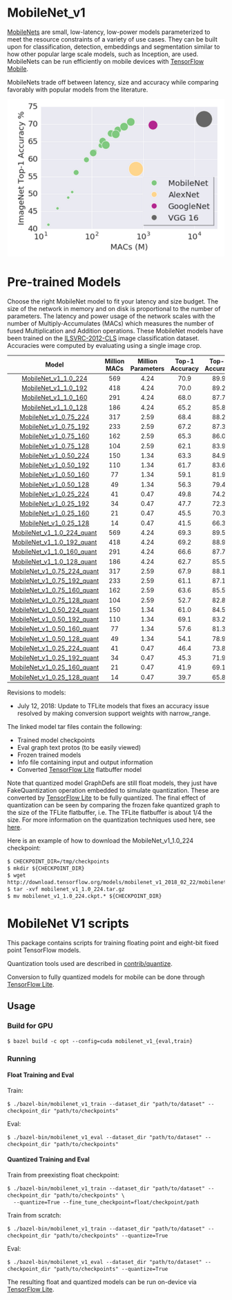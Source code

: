 # MobileNet_v1

[MobileNets](https://arxiv.org/abs/1704.04861) are small, low-latency, low-power models parameterized to meet the resource constraints of a variety of use cases. They can be built upon for classification, detection, embeddings and segmentation similar to how other popular large scale models, such as Inception, are used. MobileNets can be run efficiently on mobile devices with [TensorFlow Mobile](https://www.tensorflow.org/mobile/).

MobileNets trade off between latency, size and accuracy while comparing favorably with popular models from the literature.

![alt text](mobilenet_v1.png "MobileNet Graph")

# Pre-trained Models

Choose the right MobileNet model to fit your latency and size budget. The size of the network in memory and on disk is proportional to the number of parameters. The latency and power usage of the network scales with the number of Multiply-Accumulates (MACs) which measures the number of fused Multiplication and Addition operations. These MobileNet models have been trained on the
[ILSVRC-2012-CLS](http://www.image-net.org/challenges/LSVRC/2012/)
image classification dataset. Accuracies were computed by evaluating using a single image crop.

Model  | Million MACs | Million Parameters | Top-1 Accuracy| Top-5 Accuracy |
:----:|:------------:|:----------:|:-------:|:-------:|
[MobileNet_v1_1.0_224](http://download.tensorflow.org/models/mobilenet_v1_2018_02_22/mobilenet_v1_1.0_224.tgz)|569|4.24|70.9|89.9|
[MobileNet_v1_1.0_192](http://download.tensorflow.org/models/mobilenet_v1_2018_02_22/mobilenet_v1_1.0_192.tgz)|418|4.24|70.0|89.2|
[MobileNet_v1_1.0_160](http://download.tensorflow.org/models/mobilenet_v1_2018_02_22/mobilenet_v1_1.0_160.tgz)|291|4.24|68.0|87.7|
[MobileNet_v1_1.0_128](http://download.tensorflow.org/models/mobilenet_v1_2018_02_22/mobilenet_v1_1.0_128.tgz)|186|4.24|65.2|85.8|
[MobileNet_v1_0.75_224](http://download.tensorflow.org/models/mobilenet_v1_2018_02_22/mobilenet_v1_0.75_224.tgz)|317|2.59|68.4|88.2|
[MobileNet_v1_0.75_192](http://download.tensorflow.org/models/mobilenet_v1_2018_02_22/mobilenet_v1_0.75_192.tgz)|233|2.59|67.2|87.3|
[MobileNet_v1_0.75_160](http://download.tensorflow.org/models/mobilenet_v1_2018_02_22/mobilenet_v1_0.75_160.tgz)|162|2.59|65.3|86.0|
[MobileNet_v1_0.75_128](http://download.tensorflow.org/models/mobilenet_v1_2018_02_22/mobilenet_v1_0.75_128.tgz)|104|2.59|62.1|83.9|
[MobileNet_v1_0.50_224](http://download.tensorflow.org/models/mobilenet_v1_2018_02_22/mobilenet_v1_0.5_224.tgz)|150|1.34|63.3|84.9|
[MobileNet_v1_0.50_192](http://download.tensorflow.org/models/mobilenet_v1_2018_02_22/mobilenet_v1_0.5_192.tgz)|110|1.34|61.7|83.6|
[MobileNet_v1_0.50_160](http://download.tensorflow.org/models/mobilenet_v1_2018_02_22/mobilenet_v1_0.5_160.tgz)|77|1.34|59.1|81.9|
[MobileNet_v1_0.50_128](http://download.tensorflow.org/models/mobilenet_v1_2018_02_22/mobilenet_v1_0.5_128.tgz)|49|1.34|56.3|79.4|
[MobileNet_v1_0.25_224](http://download.tensorflow.org/models/mobilenet_v1_2018_02_22/mobilenet_v1_0.25_224.tgz)|41|0.47|49.8|74.2|
[MobileNet_v1_0.25_192](http://download.tensorflow.org/models/mobilenet_v1_2018_02_22/mobilenet_v1_0.25_192.tgz)|34|0.47|47.7|72.3|
[MobileNet_v1_0.25_160](http://download.tensorflow.org/models/mobilenet_v1_2018_02_22/mobilenet_v1_0.25_160.tgz)|21|0.47|45.5|70.3|
[MobileNet_v1_0.25_128](http://download.tensorflow.org/models/mobilenet_v1_2018_02_22/mobilenet_v1_0.25_128.tgz)|14|0.47|41.5|66.3|
[MobileNet_v1_1.0_224_quant](http://download.tensorflow.org/models/mobilenet_v1_2018_07_12/mobilenet_v1_1.0_224_quant.tgz)|569|4.24|69.3|89.5|
[MobileNet_v1_1.0_192_quant](http://download.tensorflow.org/models/mobilenet_v1_2018_07_12/mobilenet_v1_1.0_192_quant.tgz)|418|4.24|69.2|88.9|
[MobileNet_v1_1.0_160_quant](http://download.tensorflow.org/models/mobilenet_v1_2018_07_12/mobilenet_v1_1.0_160_quant.tgz)|291|4.24|66.6|87.7|
[MobileNet_v1_1.0_128_quant](http://download.tensorflow.org/models/mobilenet_v1_2018_07_12/mobilenet_v1_1.0_128_quant.tgz)|186|4.24|62.7|85.5|
[MobileNet_v1_0.75_224_quant](http://download.tensorflow.org/models/mobilenet_v1_2018_07_12/mobilenet_v1_0.75_224_quant.tgz)|317|2.59|67.9|88.1|
[MobileNet_v1_0.75_192_quant](http://download.tensorflow.org/models/mobilenet_v1_2018_07_12/mobilenet_v1_0.75_192_quant.tgz)|233|2.59|61.1|87.1|
[MobileNet_v1_0.75_160_quant](http://download.tensorflow.org/models/mobilenet_v1_2018_07_12/mobilenet_v1_0.75_160_quant.tgz)|162|2.59|63.6|85.5|
[MobileNet_v1_0.75_128_quant](http://download.tensorflow.org/models/mobilenet_v1_2018_07_12/mobilenet_v1_0.75_128_quant.tgz)|104|2.59|52.7|82.8|
[MobileNet_v1_0.50_224_quant](http://download.tensorflow.org/models/mobilenet_v1_2018_07_12/mobilenet_v1_0.5_224_quant.tgz)|150|1.34|61.0|84.5|
[MobileNet_v1_0.50_192_quant](http://download.tensorflow.org/models/mobilenet_v1_2018_07_12/mobilenet_v1_0.5_192_quant.tgz)|110|1.34|69.1|83.2|
[MobileNet_v1_0.50_160_quant](http://download.tensorflow.org/models/mobilenet_v1_2018_07_12/mobilenet_v1_0.5_160_quant.tgz)|77|1.34|57.6|81.3|
[MobileNet_v1_0.50_128_quant](http://download.tensorflow.org/models/mobilenet_v1_2018_07_12/mobilenet_v1_0.5_128_quant.tgz)|49|1.34|54.1|78.9|
[MobileNet_v1_0.25_224_quant](http://download.tensorflow.org/models/mobilenet_v1_2018_07_12/mobilenet_v1_0.25_224_quant.tgz)|41|0.47|46.4|73.8|
[MobileNet_v1_0.25_192_quant](http://download.tensorflow.org/models/mobilenet_v1_2018_07_12/mobilenet_v1_0.25_192_quant.tgz)|34|0.47|45.3|71.9|
[MobileNet_v1_0.25_160_quant](http://download.tensorflow.org/models/mobilenet_v1_2018_07_12/mobilenet_v1_0.25_160_quant.tgz)|21|0.47|41.9|69.1|
[MobileNet_v1_0.25_128_quant](http://download.tensorflow.org/models/mobilenet_v1_2018_07_12/mobilenet_v1_0.25_128_quant.tgz)|14|0.47|39.7|65.8|

Revisions to models:
* July 12, 2018: Update to TFLite models that fixes an accuracy issue resolved by making conversion support weights with narrow_range.

The linked model tar files contain the following:
* Trained model checkpoints
* Eval graph text protos (to be easily viewed)
* Frozen trained models
* Info file containing input and output information
* Converted [TensorFlow Lite](https://www.tensorflow.org/mobile/tflite/) flatbuffer model

Note that quantized model GraphDefs are still float models, they just have FakeQuantization
operation embedded to simulate quantization. These are converted by [TensorFlow Lite](https://www.tensorflow.org/mobile/tflite/) 
to be fully quantized. The final effect of quantization can be seen by comparing the frozen fake
quantized graph to the size of the TFLite flatbuffer, i.e. The TFLite flatbuffer is about 1/4
the size.
For more information on the quantization techniques used here, see
[here](https://github.com/tensorflow/tensorflow/tree/master/tensorflow/contrib/quantize).

Here is an example of how to download the MobileNet_v1_1.0_224 checkpoint:

```shell
$ CHECKPOINT_DIR=/tmp/checkpoints
$ mkdir ${CHECKPOINT_DIR}
$ wget http://download.tensorflow.org/models/mobilenet_v1_2018_02_22/mobilenet_v1_1.0_224.tgz
$ tar -xvf mobilenet_v1_1.0_224.tar.gz
$ mv mobilenet_v1_1.0_224.ckpt.* ${CHECKPOINT_DIR}
```

# MobileNet V1 scripts

This package contains scripts for training floating point and eight-bit fixed
point TensorFlow models.

Quantization tools used are described in [contrib/quantize](https://github.com/tensorflow/tensorflow/tree/master/tensorflow/contrib/quantize).

Conversion to fully quantized models for mobile can be done through [TensorFlow Lite](https://www.tensorflow.org/mobile/tflite/).

## Usage

### Build for GPU

```
$ bazel build -c opt --config=cuda mobilenet_v1_{eval,train}
```

### Running

#### Float Training and Eval

Train:

```
$ ./bazel-bin/mobilenet_v1_train --dataset_dir "path/to/dataset" --checkpoint_dir "path/to/checkpoints"
```

Eval:

```
$ ./bazel-bin/mobilenet_v1_eval --dataset_dir "path/to/dataset" --checkpoint_dir "path/to/checkpoints"
```

#### Quantized Training and Eval

Train from preexisting float checkpoint:

```
$ ./bazel-bin/mobilenet_v1_train --dataset_dir "path/to/dataset" --checkpoint_dir "path/to/checkpoints" \
  --quantize=True --fine_tune_checkpoint=float/checkpoint/path
```

Train from scratch:

```
$ ./bazel-bin/mobilenet_v1_train --dataset_dir "path/to/dataset" --checkpoint_dir "path/to/checkpoints" --quantize=True
```

Eval:

```
$ ./bazel-bin/mobilenet_v1_eval --dataset_dir "path/to/dataset" --checkpoint_dir "path/to/checkpoints" --quantize=True
```

The resulting float and quantized models can be run on-device via [TensorFlow Lite](https://www.tensorflow.org/mobile/tflite/).

